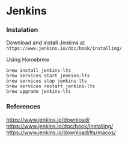 # Jenkins

### Instalation
Download and install Jenkins at `https://www.jenkins.io/doc/book/installing/`

Using Homebrew
```
brew install jenkins-lts
brew services start jenkins-lts
brew services stop jenkins-lts
brew services restart jenkins-lts
brew upgrade jenkins-lts
```

### References
https://www.jenkins.io/download/
https://www.jenkins.io/doc/book/installing/
https://www.jenkins.io/download/lts/macos/
